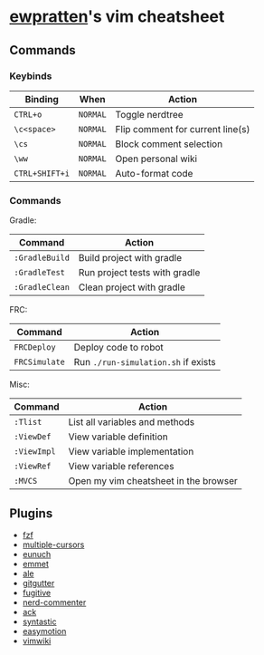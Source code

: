 # [ewpratten](https://github.com/ewpratten)'s vim cheatsheet

## Commands

### Keybinds

| Binding        | When     | Action                           |
|----------------|----------|----------------------------------|
| `CTRL+o`       | `NORMAL` | Toggle nerdtree                  |
| `\c<space>`    | `NORMAL` | Flip comment for current line(s) |
| `\cs`          | `NORMAL` | Block comment selection          |
| `\ww`          | `NORMAL` | Open personal wiki               |
| `CTRL+SHIFT+i` | `NORMAL` | Auto-format code                 |


### Commands

Gradle:

| Command        | Action                        |
|----------------|-------------------------------|
| `:GradleBuild` | Build project with gradle     |
| `:GradleTest`  | Run project tests with gradle |
| `:GradleClean` | Clean project with gradle     |

FRC:

| Command       | Action                              |
|---------------|-------------------------------------|
| `FRCDeploy`   | Deploy code to robot                |
| `FRCSimulate` | Run `./run-simulation.sh` if exists |

Misc:

| Command     | Action                         |
|-------------|--------------------------------|
| `:Tlist`    | List all variables and methods |
| `:ViewDef`  | View variable definition       |
| `:ViewImpl` | View variable implementation   |
| `:ViewRef`  | View variable references       |
| `:MVCS`     | Open my vim cheatsheet in the browser |


## Plugins

 - [fzf](https://github.com/junegunn/fzf.vim#commands)
 - [multiple-cursors](https://github.com/terryma/vim-multiple-cursors#quick-start)
 - [eunuch](https://github.com/tpope/vim-eunuch#eunuchvim)
 - [emmet](https://github.com/mattn/emmet-vim#quick-tutorial)
 - [ale](https://github.com/dense-analysis/ale#asynchronous-lint-engine---)
 - [gitgutter](https://github.com/airblade/vim-gitgutter#activation)
 - [fugitive](https://github.com/tpope/vim-fugitive#fugitivevim)
 - [nerd-commenter](https://github.com/preservim/nerdcommenter#default-mappings)
 - [ack](https://github.com/mileszs/ack.vim#usage)
 - [syntastic](https://github.com/vim-syntastic/syntastic#introduction)
 - [easymotion](https://github.com/easymotion/vim-easymotion#usage-example-for-the-base-features)
 - [vimwiki](https://github.com/vimwiki/vimwiki#intro)
